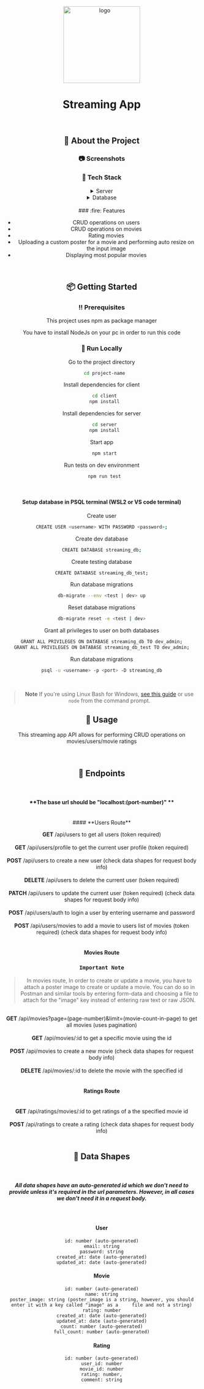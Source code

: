 <div align="center">

  <img src="assets/logo.png" alt="logo" width="200" height="auto" />
  <h1>Streaming App</h1>

<!-- About the Project -->

<br />

## :star2: About the Project

<!-- Screenshots -->

### :camera: Screenshots

<!-- <div align="center">
  <img src="screenshots/1.jpg" alt="screenshot" />
  <img src="screenshots/2.png" alt="screenshot" />
  <img src="screenshots/3.png" alt="screenshot" />
  <img src="screenshots/4.png" alt="screenshot" />
  <img src="screenshots/5.png" alt="screenshot" />
</div> -->

<!-- TechStack -->

### :space_invader: Tech Stack

<!-- <details>
  <summary>Client</summary>
  <ul>
    <li><a href="https://reactjs.org/">React.js</a></li>
    <li><a href="https://getbootstrap.com/">Bootstrap</a></li>
  </ul>
</details> -->

<details>
  <summary>Server</summary>
  <ul>
    <li><a href="https://expressjs.com/">Express.js</a></li>
    <li><a href="https://nodejs.org/en/">Node.js</a></li>
  </ul>
</details>

<details>
<summary>Database</summary>
  <ul>
    <li><a href="https://www.mongodb.com/">PostgreSQL</a></li>
  </ul>
</details>
<br/>
### :fire: Features

<ul>

<li> CRUD operations on users </li>
<li> CRUD operations on movies </li>
<li> Rating movies </li>
<li> Uploading a custom poster for a movie and performing auto resize on the input image </li>
<li> Displaying most popular movies </li>

</ul>

<br />

<!-- Getting Started -->

## :package: Getting Started

<!-- Prerequisites -->

### :bangbang: Prerequisites

This project uses npm as package manager

You have to install NodeJs on your pc in order to run this code

<!-- Run Locally -->

### :running: Run Locally

Go to the project directory

```bash
  cd project-name
```

Install dependencies for client

```bash
  cd client
  npm install
```

Install dependencies for server

```bash
  cd server
  npm install
```

Start app

```bash
  npm start
```

Run tests on dev environment

```bash
  npm run test
```

<br />

#### **Setup database in PSQL terminal (WSL2 or VS code terminal)**

Create user

```bash
CREATE USER <username> WITH PASSWORD <password>;
```

Create dev database

```bash
CREATE DATABASE streaming_db;
```

Create testing database

```bash
CREATE DATABASE streaming_db_test;
```

Run database migrations

```bash
db-migrate --env <test | dev> up
```

Reset database migrations

```bash
db-migrate reset -e <test | dev>
```

Grant all privileges to user on both databases

```bash
GRANT ALL PRIVILEGES ON DATABASE streaming_db TO dev_admin;
GRANT ALL PRIVILEGES ON DATABASE streaming_db_test TO dev_admin;
```

Run database migrations

```bash
psql -u <username> -p <port> -D streaming_db
```

<br />

> **Note**
> If you're using Linux Bash for Windows, [see this guide](https://www.howtogeek.com/261575/how-to-run-graphical-linux-desktop-applications-from-windows-10s-bash-shell/) or use `node` from the command prompt.

<!-- Usage -->

## :eyes: Usage

This streaming app API allows for performing CRUD operations on movies/users/movie ratings
<br />
<br /><br />

<!-- Usage -->

## :twisted_rightwards_arrows: Endpoints

<br />

#### **The base url should be "localhost:(port-number)" **

<br />
#### **Users Route**

**GET** /api/users to get all users (token required)
<br /> <br />
**GET** /api/users/profile to get the current user profile (token required)
<br /> <br />
**POST** /api/users to create a new user (check data shapes for request body info)
<br /> <br />
**DELETE** /api/users to delete the current user (token required)
<br /> <br />
**PATCH** /api/users to update the current user (token required) (check data shapes for request body info)
<br /> <br />
**POST** /api/users/auth to login a user by entering username and password
<br /> <br />
**POST** /api/users/movies to add a movie to users list of movies (token required) (check data shapes for request body info)
<br />
<br />

#### **Movies Route**

### `Important Note`

> In movies route, In order to create or update a movie, you have to attach a poster image to create or update a movie.
> You can do so in Postman and similar tools by entering form-data and choosing a file to attach for the "image" key instead of entering raw text or raw JSON.

<br /> **GET** /api/movies?page=(page-number)&limit=(movie-count-in-page) to get all movies (uses pagination)
<br /> <br /> **GET** /api/movies/:id to get a specific movie using the id
<br /> <br /> **POST** /api/movies to create a new movie (check data shapes for request body info)
<br /> <br /> **DELETE** /api/movies/:id to delete the movie with the specified id
<br /><br />

#### **Ratings Route**

<br /> **GET** /api/ratings/movies/:id to get ratings of a the specified movie id
<br /><br /> **POST** /api/ratings to create a rating (check data shapes for request body info)
<br />
<br />

## :card_index: Data Shapes

<br />
    
##### **All data shapes have an auto-generated id which we don't need to provide unless it's required in the url parameters. However, in all cases we don't need it in a request body.**

<br />

#### **User**

    id: number (auto-generated)
    email: string
    password: string
    created_at: date (auto-generated)
    updated_at: date (auto-generated)

#### **Movie**

    id: number (auto-generated)
    name: string
    poster_image: string (poster_image is a string, however, you should enter it with a key called "image" as a 	file and not a string)
    rating: number
    created_at: date (auto-generated)
    updated_at: date (auto-generated)
    count: number (auto-generated)
    full_count: number (auto-generated)

#### **Rating**

    id: number (auto-generated)
    user_id: number
    movie_id: number
    rating: number,
    comment: string
